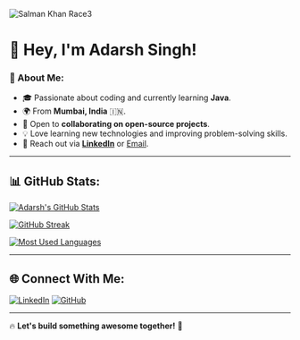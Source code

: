 
![Salman Khan Race3](https://github.com/user-attachments/assets/01571c63-f7e9-42c5-9e7e-3953d66ecb3d)


# 👋 Hey, I'm Adarsh Singh!

### 🚀 About Me:
- 🎓 Passionate about coding and currently learning **Java**.
- 🌍 From **Mumbai, India** 🇮🇳.
- 🤝 Open to **collaborating on open-source projects**.
- 💡 Love learning new technologies and improving problem-solving skills.
- 📩 Reach out via **[LinkedIn](https://www.linkedin.com/in/adarsh-singh-8849162b8/)** or [Email](mailto:your-email@example.com).

---

## 📊 GitHub Stats:

[![Adarsh's GitHub Stats](https://github-profile-summary-cards.vercel.app/api/cards/stats?username=adarsh985&theme=github_dark)](https://github.com/adarsh985)

[![GitHub Streak](https://streak-stats.demolab.com/?user=adarsh985&theme=github-dark&hide_border=true)](https://github.com/adarsh985)

[![Most Used Languages](https://github-profile-summary-cards.vercel.app/api/cards/repos-per-language?username=adarsh985&theme=github_dark)](https://github.com/adarsh985)

---

## 🌐 Connect With Me:
[![LinkedIn](https://img.shields.io/badge/-LinkedIn-0077B5?style=for-the-badge&logo=linkedin&logoColor=white)](https://www.linkedin.com/in/adarsh-singh-8849162b8/)
[![GitHub](https://img.shields.io/badge/-GitHub-181717?style=for-the-badge&logo=github&logoColor=white)](https://github.com/adarsh985)

---
🔥 **Let's build something awesome together!** 🚀
